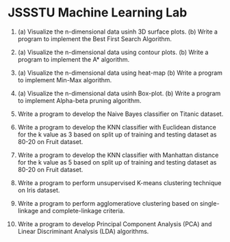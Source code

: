 # JSSSTU Machine Learning Lab

1. (a) Visualize the n-dimensional data usinh 3D surface plots.
   (b) Write a program to implement the Best First Search Algorithm.

2. (a) Visualize the n-dimensional data using contour plots.
   (b) Write a program to implement the A* algorithm.

3. (a) Visualize the n-dimensional data using heat-map
   (b) Write a program to implement Min-Max algorithm.

4. (a) Visualize the n-dimensional data usinh Box-plot.
   (b) Write a program to implement Alpha-beta pruning algorithm.

5. Write a program to develop the Naive Bayes classifier on Titanic dataset.

6. Write a program to develop the KNN classifier with Euclidean distance for the k value as 3 based on split up of training and testing dataset as 80-20 on Fruit dataset.

7. Write a program to develop the KNN classifier with Manhattan distance for the k value as 5 based on split up of training and testing dataset as 80-20 on Fruit dataset.

8. Write a program to perform unsupervised K-means clustering technique on Iris dataset.

9. Write a program to perform agglomeratiove clustering based on single-linkage and complete-linkage criteria.

10. Write a program to develop Principal Component Analysis (PCA) and Linear Discriminant Analysis (LDA) algorithms.
